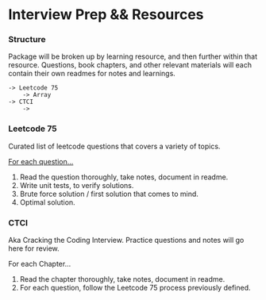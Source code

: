 # Interview Prep && Resources

### Structure
Package will be broken up by learning resource, and then further within that resource. Questions, book chapters, and
other relevant materials will each contain their own readmes for notes and learnings.

```
-> Leetcode 75
    -> Array
-> CTCI
    ->
```

### Leetcode 75
Curated list of leetcode questions that covers a variety of topics.

[For each question...](https://leetcode.com/discuss/general-discussion/460599/blind-75-leetcode-questions)
1. Read the question thoroughly, take notes, document in readme.
2. Write unit tests, to verify solutions.
3. Brute force solution / first solution that comes to mind.
4. Optimal solution.


### CTCI
Aka Cracking the Coding Interview. Practice questions and notes will go here for review.

For each Chapter...
1. Read the chapter thoroughly, take notes, document in readme.
2. For each question, follow the Leetcode 75 process previously defined.